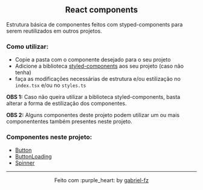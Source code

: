 <h2 align="center">
  React components
</h2>

Estrutura básica de componentes feitos com styped-components para serem reutilizados em outros projetos.

### Como utilizar:

- Copie a pasta com o componente desejado para o seu projeto
- Adicione a biblioteca [styled-components](https://styled-components.com/) aos seu projeto (caso não tenha)
- faça as modificações necessárias de estrutura e/ou estilização no `index.tsx` e/ou no `styles.ts`

**OBS 1:** Caso não queira utilizar a biblioteca styled-components, basta alterar a forma de estilização dos componentes.

**OBS 2:** Alguns componentes deste projeto podem utilizar um ou mais componententes também presentes neste projeto.

### Componentes neste projeto:

- [Button](./Button)
- [ButtonLoading](./ButtonLoading)
- [Spinner](./Spinner)

---

<p align="center">
  Feito com :purple_heart: by <a href="https://github.com/gabriel-fz" target="_blank">gabriel-fz</a>
</p>
